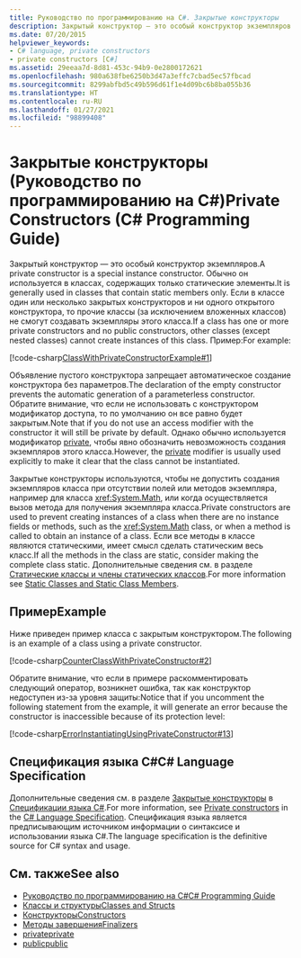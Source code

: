 ```yaml
---
title: Руководство по программированию на C#. Закрытые конструкторы
description: Закрытый конструктор — это особый конструктор экземпляров в C#, используемый для ограничения способа создания объекта. Он может использоваться с фабричными методами или другими идиомами конструирования.
ms.date: 07/20/2015
helpviewer_keywords:
- C# language, private constructors
- private constructors [C#]
ms.assetid: 29eeaa7d-8d81-453c-94b9-0e2800172621
ms.openlocfilehash: 980a638fbe6250b3d47a3effc7cbad5ec57fbcad
ms.sourcegitcommit: 8299abfbd5c49b596d61f1e4d09bc6b8ba055b36
ms.translationtype: HT
ms.contentlocale: ru-RU
ms.lasthandoff: 01/27/2021
ms.locfileid: "98899408"
---
```

# <a name="private-constructors-c-programming-guide"></a><span data-ttu-id="86e4f-104">Закрытые конструкторы (Руководство по программированию на C#)</span><span class="sxs-lookup"><span data-stu-id="86e4f-104">Private Constructors (C# Programming Guide)</span></span>

<span data-ttu-id="86e4f-105">Закрытый конструктор — это особый конструктор экземпляров.</span><span class="sxs-lookup"><span data-stu-id="86e4f-105">A private constructor is a special instance constructor.</span></span> <span data-ttu-id="86e4f-106">Обычно он используется в классах, содержащих только статические элементы.</span><span class="sxs-lookup"><span data-stu-id="86e4f-106">It is generally used in classes that contain static members only.</span></span> <span data-ttu-id="86e4f-107">Если в классе один или несколько закрытых конструкторов и ни одного открытого конструктора, то прочие классы (за исключением вложенных классов) не смогут создавать экземпляры этого класса.</span><span class="sxs-lookup"><span data-stu-id="86e4f-107">If a class has one or more private constructors and no public constructors, other classes (except nested classes) cannot create instances of this class.</span></span> <span data-ttu-id="86e4f-108">Пример:</span><span class="sxs-lookup"><span data-stu-id="86e4f-108">For example:</span></span>  
  
 [!code-csharp[ClassWithPrivateConstructorExample#1](snippets/private-constructors/Program.cs#1)]
  
 <span data-ttu-id="86e4f-109">Объявление пустого конструктора запрещает автоматическое создание конструктора без параметров.</span><span class="sxs-lookup"><span data-stu-id="86e4f-109">The declaration of the empty constructor prevents the automatic generation of a parameterless constructor.</span></span> <span data-ttu-id="86e4f-110">Обратите внимание, что если не использовать с конструктором модификатор доступа, то по умолчанию он все равно будет закрытым.</span><span class="sxs-lookup"><span data-stu-id="86e4f-110">Note that if you do not use an access modifier with the constructor it will still be private by default.</span></span> <span data-ttu-id="86e4f-111">Однако обычно используется модификатор [private](../../language-reference/keywords/private.md), чтобы явно обозначить невозможность создания экземпляров этого класса.</span><span class="sxs-lookup"><span data-stu-id="86e4f-111">However, the [private](../../language-reference/keywords/private.md) modifier is usually used explicitly to make it clear that the class cannot be instantiated.</span></span>  
  
 <span data-ttu-id="86e4f-112">Закрытые конструкторы используются, чтобы не допустить создания экземпляров класса при отсутствии полей или методов экземпляра, например для класса <xref:System.Math>, или когда осуществляется вызов метода для получения экземпляра класса.</span><span class="sxs-lookup"><span data-stu-id="86e4f-112">Private constructors are used to prevent creating instances of a class when there are no instance fields or methods, such as the <xref:System.Math> class, or when a method is called to obtain an instance of a class.</span></span> <span data-ttu-id="86e4f-113">Если все методы в классе являются статическими, имеет смысл сделать статическим весь класс.</span><span class="sxs-lookup"><span data-stu-id="86e4f-113">If all the methods in the class are static, consider making the complete class static.</span></span> <span data-ttu-id="86e4f-114">Дополнительные сведения см. в разделе [Статические классы и члены статических классов](./static-classes-and-static-class-members.md).</span><span class="sxs-lookup"><span data-stu-id="86e4f-114">For more information see [Static Classes and Static Class Members](./static-classes-and-static-class-members.md).</span></span>  
  
## <a name="example"></a><span data-ttu-id="86e4f-115">Пример</span><span class="sxs-lookup"><span data-stu-id="86e4f-115">Example</span></span>  

 <span data-ttu-id="86e4f-116">Ниже приведен пример класса с закрытым конструктором.</span><span class="sxs-lookup"><span data-stu-id="86e4f-116">The following is an example of a class using a private constructor.</span></span>  
  
 [!code-csharp[CounterClassWithPrivateConstructor#2](snippets/private-constructors/Program.cs#2)]
  
 <span data-ttu-id="86e4f-117">Обратите внимание, что если в примере раскомментировать следующий оператор, возникнет ошибка, так как конструктор недоступен из-за уровня защиты:</span><span class="sxs-lookup"><span data-stu-id="86e4f-117">Notice that if you uncomment the following statement from the example, it will generate an error because the constructor is inaccessible because of its protection level:</span></span>  
  
 [!code-csharp[ErrorInstantiatingUsingPrivateConstructor#13](snippets/private-constructors/Program.cs#3)]
  
## <a name="c-language-specification"></a><span data-ttu-id="86e4f-118">Спецификация языка C#</span><span class="sxs-lookup"><span data-stu-id="86e4f-118">C# Language Specification</span></span>  

<span data-ttu-id="86e4f-119">Дополнительные сведения см. в разделе [Закрытые конструкторы](~/_csharplang/spec/classes.md#private-constructors) в [Спецификации языка C#](/dotnet/csharp/language-reference/language-specification/introduction).</span><span class="sxs-lookup"><span data-stu-id="86e4f-119">For more information, see [Private constructors](~/_csharplang/spec/classes.md#private-constructors) in the [C# Language Specification](/dotnet/csharp/language-reference/language-specification/introduction).</span></span> <span data-ttu-id="86e4f-120">Спецификация языка является предписывающим источником информации о синтаксисе и использовании языка C#.</span><span class="sxs-lookup"><span data-stu-id="86e4f-120">The language specification is the definitive source for C# syntax and usage.</span></span>
  
## <a name="see-also"></a><span data-ttu-id="86e4f-121">См. также</span><span class="sxs-lookup"><span data-stu-id="86e4f-121">See also</span></span>

- [<span data-ttu-id="86e4f-122">Руководство по программированию на C#</span><span class="sxs-lookup"><span data-stu-id="86e4f-122">C# Programming Guide</span></span>](../index.md)
- [<span data-ttu-id="86e4f-123">Классы и структуры</span><span class="sxs-lookup"><span data-stu-id="86e4f-123">Classes and Structs</span></span>](./index.md)
- [<span data-ttu-id="86e4f-124">Конструкторы</span><span class="sxs-lookup"><span data-stu-id="86e4f-124">Constructors</span></span>](./constructors.md)
- [<span data-ttu-id="86e4f-125">Методы завершения</span><span class="sxs-lookup"><span data-stu-id="86e4f-125">Finalizers</span></span>](./destructors.md)
- [<span data-ttu-id="86e4f-126">private</span><span class="sxs-lookup"><span data-stu-id="86e4f-126">private</span></span>](../../language-reference/keywords/private.md)
- [<span data-ttu-id="86e4f-127">public</span><span class="sxs-lookup"><span data-stu-id="86e4f-127">public</span></span>](../../language-reference/keywords/public.md)
